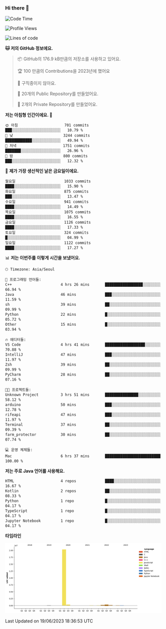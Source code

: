 ### Hi there 👋

<!--
**otm0937/otm0937** is a ✨ _special_ ✨ repository because its `README.md` (this file) appears on your GitHub profile.

Here are some ideas to get you started:

- 🔭 I’m currently working on ...
- 🌱 I’m currently learning ...
- 👯 I’m looking to collaborate on ...
- 🤔 I’m looking for help with ...
- 💬 Ask me about ...
- 📫 How to reach me: ...
- 😄 Pronouns: ...
- ⚡ Fun fact: ...
-->

  <!--START_SECTION:waka-->
![Code Time](http://img.shields.io/badge/Code%20Time-982%20hrs%2021%20mins-blue)

![Profile Views](http://img.shields.io/badge/Profile%20Views-0-blue)

![Lines of code](https://img.shields.io/badge/%EC%A0%80%EB%8A%94%20%EC%97%AC%ED%83%9C%EA%B9%8C%EC%A7%80%20-21.3%20million%20%EC%A4%84%EC%9D%98%20%EC%BD%94%EB%93%9C%EB%A5%BC%20%EC%9E%91%EC%84%B1%ED%96%88%EC%96%B4%EC%9A%94.-blue)

**🐱 저의 GitHub 정보에요.** 

> 📦 GitHub의 176.9 kB만큼의 저장소를 사용하고 있어요. 
 > 
> 🏆 100 만큼의 Contributions을 2023년에 했어요
 > 
> 🚫 구직중이지 않아요.
 > 
> 📜 20개의 Public Repository를 만들었어요. 
 > 
> 🔑 2개의 Private Repository를 만들었어요. 
 > 
**저는 아침형 인간이에요. 🐤** 

```text
🌞 아침                     701 commits         ███░░░░░░░░░░░░░░░░░░░░░░   10.79 % 
🌆 낮　                     3244 commits        ████████████░░░░░░░░░░░░░   49.94 % 
🌃 저녁                     1751 commits        ███████░░░░░░░░░░░░░░░░░░   26.96 % 
🌙 밤　                     800 commits         ███░░░░░░░░░░░░░░░░░░░░░░   12.32 % 
```
📅 **제가 가장 생산적인 날은 금요일이에요.** 

```text
월요일                      1033 commits        ████░░░░░░░░░░░░░░░░░░░░░   15.90 % 
화요일                      875 commits         ███░░░░░░░░░░░░░░░░░░░░░░   13.47 % 
수요일                      941 commits         ████░░░░░░░░░░░░░░░░░░░░░   14.49 % 
목요일                      1075 commits        ████░░░░░░░░░░░░░░░░░░░░░   16.55 % 
금요일                      1126 commits        ████░░░░░░░░░░░░░░░░░░░░░   17.33 % 
토요일                      324 commits         █░░░░░░░░░░░░░░░░░░░░░░░░   04.99 % 
일요일                      1122 commits        ████░░░░░░░░░░░░░░░░░░░░░   17.27 % 
```


📊 **저는 이번주를 이렇게 시간을 보냈어요.** 

```text
🕑︎ Timezone: Asia/Seoul

💬 프로그래밍 언어들: 
C++                      4 hrs 26 mins       █████████████████░░░░░░░░   66.94 % 
Java                     46 mins             ███░░░░░░░░░░░░░░░░░░░░░░   11.59 % 
sh                       39 mins             ██░░░░░░░░░░░░░░░░░░░░░░░   09.99 % 
Python                   22 mins             █░░░░░░░░░░░░░░░░░░░░░░░░   05.72 % 
Other                    15 mins             █░░░░░░░░░░░░░░░░░░░░░░░░   03.94 % 

🔥 에디터들: 
VS Code                  4 hrs 41 mins       ██████████████████░░░░░░░   70.88 % 
IntelliJ                 47 mins             ███░░░░░░░░░░░░░░░░░░░░░░   11.97 % 
Zsh                      39 mins             ██░░░░░░░░░░░░░░░░░░░░░░░   09.99 % 
PyCharm                  28 mins             ██░░░░░░░░░░░░░░░░░░░░░░░   07.16 % 

🐱‍💻 프로젝트들: 
Unknown Project          3 hrs 51 mins       ███████████████░░░░░░░░░░   58.12 % 
arduino                  50 mins             ███░░░░░░░░░░░░░░░░░░░░░░   12.78 % 
rifeapi                  47 mins             ███░░░░░░░░░░░░░░░░░░░░░░   11.97 % 
Terminal                 37 mins             ██░░░░░░░░░░░░░░░░░░░░░░░   09.39 % 
farm_protector           30 mins             ██░░░░░░░░░░░░░░░░░░░░░░░   07.74 % 

💻 운영 체제들: 
Mac                      6 hrs 37 mins       █████████████████████████   100.00 % 
```

**저는 주로 Java 언어를 사용해요.** 

```text
HTML                     4 repos             ████░░░░░░░░░░░░░░░░░░░░░   16.67 % 
Kotlin                   2 repos             ██░░░░░░░░░░░░░░░░░░░░░░░   08.33 % 
Python                   1 repo              █░░░░░░░░░░░░░░░░░░░░░░░░   04.17 % 
TypeScript               1 repo              █░░░░░░░░░░░░░░░░░░░░░░░░   04.17 % 
Jupyter Notebook         1 repo              █░░░░░░░░░░░░░░░░░░░░░░░░   04.17 % 
```



**타임라인**

![Lines of Code chart](https://raw.githubusercontent.com/otm0937/otm0937/main/assets/bar_graph.png)


 Last Updated on 19/06/2023 18:36:53 UTC
<!--END_SECTION:waka-->
